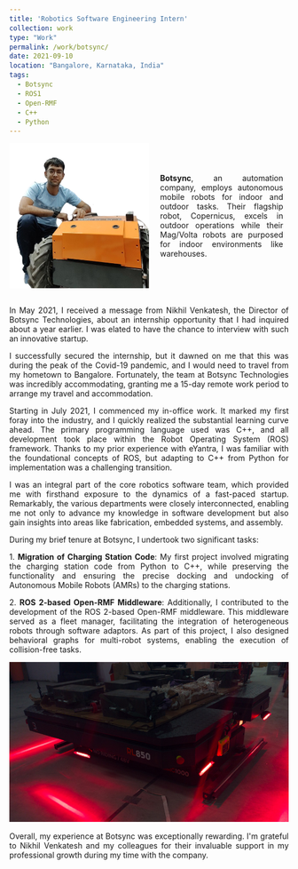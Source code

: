 ```yaml
---
title: 'Robotics Software Engineering Intern'
collection: work
type: "Work"
permalink: /work/botsync/
date: 2021-09-10
location: "Bangalore, Karnataka, India"
tags:
  - Botsync
  - ROS1
  - Open-RMF
  - C++
  - Python
---
```


<div style="display: flex; align-items: center;">
  <img src="/images/work/botsync/me.png" alt="Me hanging out with Copernius"
    style="margin-right: 10px; max-width: 50%; height: auto;"> 
  <div style="padding: 10px; text-align: justify">
    <b>Botsync</b>, an automation company, employs autonomous mobile robots for indoor and outdoor tasks. Their flagship robot, Copernicus, excels in outdoor operations while their Mag/Volta robots are purposed for indoor environments like warehouses.
  </div>
</div>

<br>

<p style="text-align: justify">
In May 2021, I received a message from Nikhil Venkatesh, the Director of Botsync Technologies, about an internship opportunity that I had inquired about a year earlier. I was elated to have the chance to interview with such an innovative startup.</p>

<p style="text-align: justify">
I successfully secured the internship, but it dawned on me that this was during the peak of the Covid-19 pandemic, and I would need to travel from my hometown to Bangalore. Fortunately, the team at Botsync Technologies was incredibly accommodating, granting me a 15-day remote work period to arrange my travel and accommodation.</p>

<p style="text-align: justify">
Starting in July 2021, I commenced my in-office work. It marked my first foray into the industry, and I quickly realized the substantial learning curve ahead. The primary programming language used was C++, and all development took place within the Robot Operating System (ROS) framework. Thanks to my prior experience with eYantra, I was familiar with the foundational concepts of ROS, but adapting to C++ from Python for implementation was a challenging transition.</p>

<p style="text-align: justify">
I was an integral part of the core robotics software team, which provided me with firsthand exposure to the dynamics of a fast-paced startup. Remarkably, the various departments were closely interconnected, enabling me not only to advance my knowledge in software development but also gain insights into areas like fabrication, embedded systems, and assembly.</p>

During my brief tenure at Botsync, I undertook two significant tasks:

<p style="text-align: justify">
1. <b>Migration of Charging Station Code</b>: My first project involved migrating the charging station code from Python to C++, while preserving the functionality and ensuring the precise docking and undocking of Autonomous Mobile Robots (AMRs) to the charging stations.</p>

<p style="text-align: justify">
2. <b>ROS 2-based Open-RMF Middleware</b>: Additionally, I contributed to the development of the ROS 2-based Open-RMF middleware. This middleware served as a fleet manager, facilitating the integration of heterogeneous robots through software adaptors. As part of this project, I also designed behavioral graphs for multi-robot systems, enabling the execution of collision-free tasks.</p>

<p style="text-align: center">
<img src="/images/work/botsync/amr.jpg"></p>

<p style="text-align: justify">
Overall, my experience at Botsync was exceptionally rewarding. I'm grateful to Nikhil Venkatesh and my colleagues for their invaluable support in my professional growth during my time with the company.</p>
